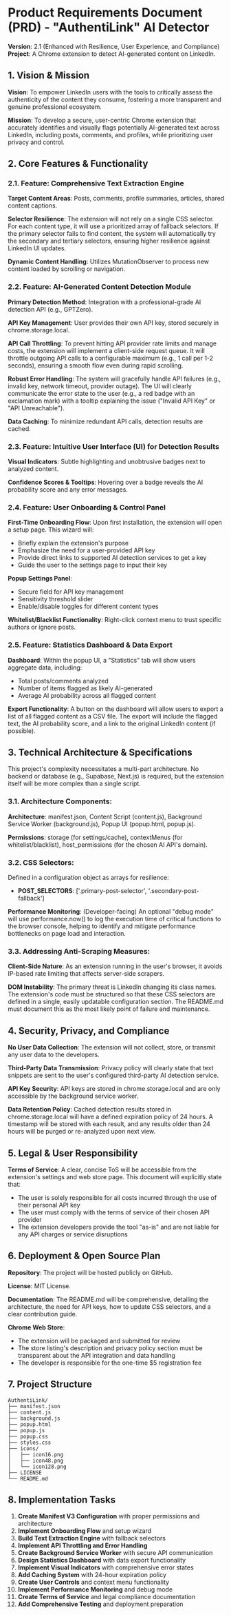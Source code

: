 # Product Requirements Document (PRD) - "AuthentiLink" AI Detector

**Version**: 2.1 (Enhanced with Resilience, User Experience, and Compliance)
**Project**: A Chrome extension to detect AI-generated content on LinkedIn.

## 1. Vision & Mission

**Vision**: To empower LinkedIn users with the tools to critically assess the authenticity of the content they consume, fostering a more transparent and genuine professional ecosystem.

**Mission**: To develop a secure, user-centric Chrome extension that accurately identifies and visually flags potentially AI-generated text across LinkedIn, including posts, comments, and profiles, while prioritizing user privacy and control.

## 2. Core Features & Functionality

### 2.1. Feature: Comprehensive Text Extraction Engine

**Target Content Areas**: Posts, comments, profile summaries, articles, shared content captions.

**Selector Resilience**: The extension will not rely on a single CSS selector. For each content type, it will use a prioritized array of fallback selectors. If the primary selector fails to find content, the system will automatically try the secondary and tertiary selectors, ensuring higher resilience against LinkedIn UI updates.

**Dynamic Content Handling**: Utilizes MutationObserver to process new content loaded by scrolling or navigation.

### 2.2. Feature: AI-Generated Content Detection Module

**Primary Detection Method**: Integration with a professional-grade AI detection API (e.g., GPTZero).

**API Key Management**: User provides their own API key, stored securely in chrome.storage.local.

**API Call Throttling**: To prevent hitting API provider rate limits and manage costs, the extension will implement a client-side request queue. It will throttle outgoing API calls to a configurable maximum (e.g., 1 call per 1-2 seconds), ensuring a smooth flow even during rapid scrolling.

**Robust Error Handling**: The system will gracefully handle API failures (e.g., invalid key, network timeout, provider outage). The UI will clearly communicate the error state to the user (e.g., a red badge with an exclamation mark) with a tooltip explaining the issue ("Invalid API Key" or "API Unreachable").

**Data Caching**: To minimize redundant API calls, detection results are cached.

### 2.3. Feature: Intuitive User Interface (UI) for Detection Results

**Visual Indicators**: Subtle highlighting and unobtrusive badges next to analyzed content.

**Confidence Scores & Tooltips**: Hovering over a badge reveals the AI probability score and any error messages.

### 2.4. Feature: User Onboarding & Control Panel

**First-Time Onboarding Flow**: Upon first installation, the extension will open a setup page. This wizard will:
- Briefly explain the extension's purpose
- Emphasize the need for a user-provided API key
- Provide direct links to supported AI detection services to get a key
- Guide the user to the settings page to input their key

**Popup Settings Panel**:
- Secure field for API key management
- Sensitivity threshold slider
- Enable/disable toggles for different content types

**Whitelist/Blacklist Functionality**: Right-click context menu to trust specific authors or ignore posts.

### 2.5. Feature: Statistics Dashboard & Data Export

**Dashboard**: Within the popup UI, a "Statistics" tab will show users aggregate data, including:
- Total posts/comments analyzed
- Number of items flagged as likely AI-generated
- Average AI probability across all flagged content

**Export Functionality**: A button on the dashboard will allow users to export a list of all flagged content as a CSV file. The export will include the flagged text, the AI probability score, and a link to the original LinkedIn content (if possible).

## 3. Technical Architecture & Specifications

This project's complexity necessitates a multi-part architecture. No backend or database (e.g., Supabase, Next.js) is required, but the extension itself will be more complex than a single script.

### 3.1. Architecture Components:

**Architecture**: manifest.json, Content Script (content.js), Background Service Worker (background.js), Popup UI (popup.html, popup.js).

**Permissions**: storage (for settings/cache), contextMenus (for whitelist/blacklist), host_permissions (for the chosen AI API's domain).

### 3.2. CSS Selectors:

Defined in a configuration object as arrays for resilience:
- **POST_SELECTORS**: ['.primary-post-selector', '.secondary-post-fallback']

**Performance Monitoring**: (Developer-facing) An optional "debug mode" will use performance.now() to log the execution time of critical functions to the browser console, helping to identify and mitigate performance bottlenecks on page load and interaction.

### 3.3. Addressing Anti-Scraping Measures:

**Client-Side Nature**: As an extension running in the user's browser, it avoids IP-based rate limiting that affects server-side scrapers.

**DOM Instability**: The primary threat is LinkedIn changing its class names. The extension's code must be structured so that these CSS selectors are defined in a single, easily updatable configuration section. The README.md must document this as the most likely point of failure and maintenance.

## 4. Security, Privacy, and Compliance

**No User Data Collection**: The extension will not collect, store, or transmit any user data to the developers.

**Third-Party Data Transmission**: Privacy policy will clearly state that text snippets are sent to the user's configured third-party AI detection service.

**API Key Security**: API keys are stored in chrome.storage.local and are only accessible by the background service worker.

**Data Retention Policy**: Cached detection results stored in chrome.storage.local will have a defined expiration policy of 24 hours. A timestamp will be stored with each result, and any results older than 24 hours will be purged or re-analyzed upon next view.

## 5. Legal & User Responsibility

**Terms of Service**: A clear, concise ToS will be accessible from the extension's settings and web store page. This document will explicitly state that:
- The user is solely responsible for all costs incurred through the use of their personal API key
- The user must comply with the terms of service of their chosen API provider
- The extension developers provide the tool "as-is" and are not liable for any API charges or service disruptions

## 6. Deployment & Open Source Plan

**Repository**: The project will be hosted publicly on GitHub.

**License**: MIT License.

**Documentation**: The README.md will be comprehensive, detailing the architecture, the need for API keys, how to update CSS selectors, and a clear contribution guide.

**Chrome Web Store**:
- The extension will be packaged and submitted for review
- The store listing's description and privacy policy section must be transparent about the API integration and data handling
- The developer is responsible for the one-time $5 registration fee

## 7. Project Structure

```
AuthentiLink/
├── manifest.json
├── content.js
├── background.js
├── popup.html
├── popup.js
├── popup.css
├── styles.css
├── icons/
│   ├── icon16.png
│   ├── icon48.png
│   └── icon128.png
├── LICENSE
└── README.md
```

## 8. Implementation Tasks

1. **Create Manifest V3 Configuration** with proper permissions and architecture
2. **Implement Onboarding Flow** and setup wizard
3. **Build Text Extraction Engine** with fallback selectors
4. **Implement API Throttling and Error Handling**
5. **Create Background Service Worker** with secure API communication
6. **Design Statistics Dashboard** with data export functionality
7. **Implement Visual Indicators** with comprehensive error states
8. **Add Caching System** with 24-hour expiration policy
9. **Create User Controls** and context menu functionality
10. **Implement Performance Monitoring** and debug mode
11. **Create Terms of Service** and legal compliance documentation
12. **Add Comprehensive Testing** and deployment preparation